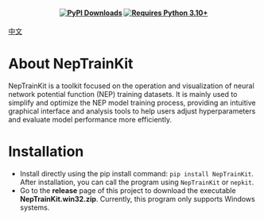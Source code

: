 
<h4 align="center">

[![PyPI Downloads](https://img.shields.io/pypi/dm/NepTrainKit?logo=pypi&logoColor=white&color=blue&label=PyPI)](https://pypi.org/project/NepTrainKit)
[![Requires Python 3.10+](https://img.shields.io/badge/Python-3.10+-blue.svg?logo=python&logoColor=white)](https://python.org/downloads)
 
</h4>

[中文](README_CN.md)


#  About NepTrainKit
NepTrainKit is a toolkit focused on the operation and visualization of neural network potential function (NEP) training datasets. It is mainly used to simplify and optimize the NEP model training process, providing an intuitive graphical interface and analysis tools to help users adjust hyperparameters and evaluate model performance more efficiently.
# Installation
- Install directly using the pip install command: `pip install NepTrainKit`. After installation, you can call the program using `NepTrainKit` or `nepkit`.
- Go to the **release** page of this project to download the executable **NepTrainKit.win32.zip**. Currently, this program only supports Windows systems.